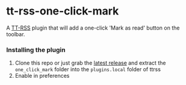 # tt-rss-one-click-mark

A [TT-RSS](https://tt-rss.org/) plugin that will add a one-click 'Mark as read' button on the toolbar.

### Installing the plugin

1. Clone this repo or just grab the [latest release](https://github.com/nneul/ttrss-one-click-mark/releases/latest) and extract the `one_click_mark` folder into the `plugins.local` folder of ttrss
2. Enable in preferences
